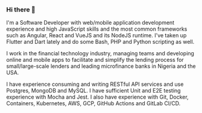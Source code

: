 ### Hi there 👋

I'm a Software Developer with web/mobile application development experience and high JavaScript skills and the most common frameworks such as Angular, React and VueJS and its NodeJS runtime. I've taken up Flutter and Dart lately and do some Bash, PHP and Python scripting as well.

I work in the financial technology industry, managing teams and developing online and mobile apps to facilitate and simplify the lending process for small/large-scale lenders and leading microfinance banks in Nigeria and the USA.

I have experience consuming and writing RESTful API services and use Postgres, MongoDB and MySQL. I have sufficient Unit and E2E testing experience with Mocha and Jest. I also have experience with Git, Docker, Containers, Kubernetes, AWS, GCP, GitHub Actions and GitLab CI/CD.

<!--
**hibeekaey/hibeekaey** is a ✨ _special_ ✨ repository because its `README.md` (this file) appears on your GitHub profile.

Here are some ideas to get you started:

- 🔭 I’m currently working on ...
- 🌱 I’m currently learning ...
- 👯 I’m looking to collaborate on ...
- 🤔 I’m looking for help with ...
- 💬 Ask me about ...
- 📫 How to reach me: ...
- 😄 Pronouns: ...
- ⚡ Fun fact: ...
-->
